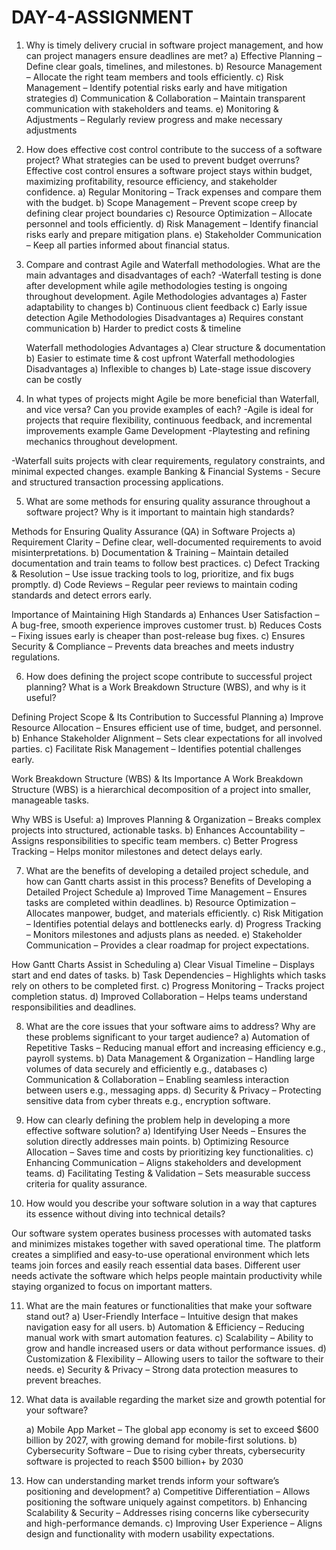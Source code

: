 # DAY-4-ASSIGNMENT
1. Why is timely delivery crucial in software project management, and how can project managers ensure deadlines are met?
a) Effective Planning – Define clear goals, timelines, and milestones.
b) Resource Management – Allocate the right team members and tools efficiently.
c) Risk Management – Identify potential risks early and have mitigation strategies
d) Communication & Collaboration – Maintain transparent communication with stakeholders and teams.
e) Monitoring & Adjustments – Regularly review progress and make necessary adjustments


2. How does effective cost control contribute to the success of a software project? What strategies can be used to prevent budget overruns?
   Effective cost control ensures a software project stays within budget, maximizing profitability, resource efficiency, and stakeholder confidence.
   a) Regular Monitoring – Track expenses and compare them with the budget.
   b) Scope Management – Prevent scope creep by defining clear project boundaries
   c) Resource Optimization – Allocate personnel and tools efficiently.
   d) Risk Management – Identify financial risks early and prepare mitigation plans.
   e) Stakeholder Communication – Keep all parties informed about financial status.

   
3. Compare and contrast Agile and Waterfall methodologies. What are the main advantages and disadvantages of each?
   -Waterfall testing is done after development while agile methodologies testing is ongoing throughout development.
     Agile Methodologies advantages
       a) Faster adaptability to changes
       b) Continuous client feedback
       c) Early issue detection
    Agile Methodologies Disadvantages
       a) Requires constant communication
       b) Harder to predict costs & timeline

   Waterfall methodologies Advantages
       a) Clear structure & documentation
       b) Easier to estimate time & cost upfront
   Waterfall methodologies Disadvantages
       a) Inflexible to changes
       b) Late-stage issue discovery can be costly

   
4) In what types of projects might Agile be more beneficial than Waterfall, and vice versa? Can you provide examples of each?
-Agile is ideal for projects that require flexibility, continuous feedback, and incremental improvements
example Game Development -Playtesting and refining mechanics throughout development.

-Waterfall suits projects with clear requirements, regulatory constraints, and minimal expected changes.
example Banking & Financial Systems - Secure and structured transaction processing applications.


5. What are some methods for ensuring quality assurance throughout a software project? Why is it important to maintain high standards?

Methods for Ensuring Quality Assurance (QA) in Software Projects
     a) Requirement Clarity – Define clear, well-documented requirements to avoid misinterpretations.
     b) Documentation & Training – Maintain detailed documentation and train teams to follow best practices.
     c) Defect Tracking & Resolution – Use issue tracking tools to log, prioritize, and fix bugs promptly.
     d) Code Reviews – Regular peer reviews to maintain coding standards and detect errors early.

Importance of Maintaining High Standards
     a) Enhances User Satisfaction – A bug-free, smooth experience improves customer trust.
     b) Reduces Costs – Fixing issues early is cheaper than post-release bug fixes.
     c) Ensures Security & Compliance – Prevents data breaches and meets industry regulations.


6. How does defining the project scope contribute to successful project planning? What is a Work Breakdown Structure (WBS), and why is it useful?

Defining Project Scope & Its Contribution to Successful Planning
      a) Improve Resource Allocation – Ensures efficient use of time, budget, and personnel.
      b) Enhance Stakeholder Alignment – Sets clear expectations for all involved parties.
      c) Facilitate Risk Management – Identifies potential challenges early.
      
Work Breakdown Structure (WBS) & Its Importance
A Work Breakdown Structure (WBS) is a hierarchical decomposition of a project into smaller, manageable tasks.

Why WBS is Useful:
    a) Improves Planning & Organization – Breaks complex projects into structured, actionable tasks.
    b) Enhances Accountability – Assigns responsibilities to specific team members.
    c) Better Progress Tracking – Helps monitor milestones and detect delays early.




7. What are the benefits of developing a detailed project schedule, and how can Gantt charts assist in this process?
Benefits of Developing a Detailed Project Schedule
    a) Improved Time Management – Ensures tasks are completed within deadlines.
    b) Resource Optimization – Allocates manpower, budget, and materials efficiently.
    c) Risk Mitigation – Identifies potential delays and bottlenecks early.
    d) Progress Tracking – Monitors milestones and adjusts plans as needed.
    e) Stakeholder Communication – Provides a clear roadmap for project expectations.

How Gantt Charts Assist in Scheduling
    a) Clear Visual Timeline – Displays start and end dates of tasks.
    b) Task Dependencies – Highlights which tasks rely on others to be completed first.
    c) Progress Monitoring – Tracks project completion status.
    d) Improved Collaboration – Helps teams understand responsibilities and deadlines.


8. What are the core issues that your software aims to address? Why are these problems significant to your target audience?
      a) Automation of Repetitive Tasks – Reducing manual effort and increasing efficiency e.g., payroll systems.
      b) Data Management & Organization – Handling large volumes of data securely and efficiently e.g., databases
      c) Communication & Collaboration – Enabling seamless interaction between users e.g., messaging apps.
      d) Security & Privacy – Protecting sensitive data from cyber threats e.g., encryption software.


9. How can clearly defining the problem help in developing a more effective software solution?
     a) Identifying User Needs – Ensures the solution directly addresses main points.
     b) Optimizing Resource Allocation – Saves time and costs by prioritizing key functionalities.
     c) Enhancing Communication – Aligns stakeholders and development teams.
     d) Facilitating Testing & Validation – Sets measurable success criteria for quality assurance.


10. How would you describe your software solution in a way that captures its essence without diving into technical details?

Our software system operates business processes with automated tasks and minimizes mistakes together with saved operational time. The platform creates a simplified and easy-to-use operational environment which lets teams join forces and easily reach essential data bases. Different user needs activate the software which helps people maintain productivity while staying organized to focus on important matters.


11. What are the main features or functionalities that make your software stand out?
    a) User-Friendly Interface – Intuitive design that makes navigation easy for all users.
    b) Automation & Efficiency – Reducing manual work with smart automation features.
    c) Scalability – Ability to grow and handle increased users or data without performance issues.
    d) Customization & Flexibility – Allowing users to tailor the software to their needs.
    e) Security & Privacy – Strong data protection measures to prevent breaches.

12. What data is available regarding the market size and growth potential for your software?

    a) Mobile App Market – The global app economy is set to exceed $600 billion by 2027, with growing demand for mobile-first solutions.
    b) Cybersecurity Software – Due to rising cyber threats, cybersecurity software is projected to reach $500 billion+ by 2030


13. How can understanding market trends inform your software’s positioning and development?
    a) Competitive Differentiation – Allows positioning the software uniquely against competitors.
    b) Enhancing Scalability & Security – Addresses rising concerns like cybersecurity and high-performance demands.
    c) Improving User Experience – Aligns design and functionality with modern usability expectations.
